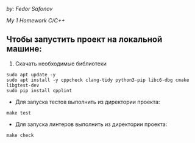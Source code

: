 *by: Fedor Safonov*

*My 1 Homework C/C++*

## Чтобы запустить проект на локальной машине:
1. Скачать необходимые библиотеки
```
sudo apt update -y
sudo apt install -y cppcheck clang-tidy python3-pip libc6-dbg cmake libgtest-dev
sudo pip install cpplint
```
* Для запуска тестов выполнить из директории проекта:
```
make test
```
* Для запуска линтеров выполнить из директории проекта:
```
make check
```
